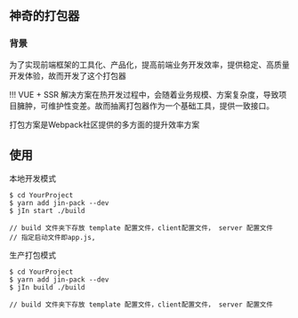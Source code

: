## 神奇的打包器

### 背景
为了实现前端框架的工具化、产品化，提高前端业务开发效率，提供稳定、高质量开发体验，故而开发了这个打包器


!!! VUE + SSR 解决方案在热开发过程中，会随着业务规模、方案复杂度，导致项目臃肿，可维护性变差。故而抽离打包器作为一个基础工具，提供一致接口。

打包方案是Webpack社区提供的多方面的提升效率方案

## 使用

本地开发模式
```
$ cd YourProject
$ yarn add jin-pack --dev
$ jIn start ./build

// build 文件夹下存放 template 配置文件，client配置文件， server 配置文件
// 指定启动文件即app.js,

```


生产打包模式
```
$ cd YourProject
$ yarn add jin-pack --dev
$ jIn build ./build

// build 文件夹下存放 template 配置文件，client配置文件， server 配置文件
```

